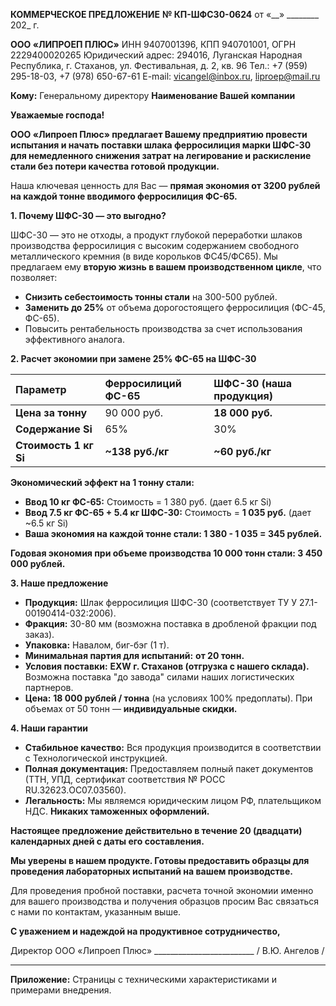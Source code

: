 **КОММЕРЧЕСКОЕ ПРЕДЛОЖЕНИЕ**
**№ КП-ШФС30-0624**
от «__» ________ 202_ г.

**ООО «ЛИПРОЕП ПЛЮС»**
ИНН 9407001396, КПП 940701001, ОГРН 2229400020265
Юридический адрес: 294016, Луганская Народная Республика, г. Стаханов, ул. Фестивальная, д. 2, кв. 96
Тел.: +7 (959) 295-18-03, +7 (978) 650-67-61
E-mail: vicangel@inbox.ru, liproep@mail.ru

**Кому:** Генеральному директору
**Наименование Вашей компании**

**Уважаемые господа!**

**ООО «Липроеп Плюс» предлагает Вашему предприятию провести испытания и начать поставки шлака ферросилиция марки ШФС-30 для немедленного снижения затрат на легирование и раскисление стали без потери качества готовой продукции.**

Наша ключевая ценность для Вас — **прямая экономия от 3200 рублей на каждой тонне вводимого ферросилиция ФС-65.**

**1. Почему ШФС-30 — это выгодно?**

ШФС-30 — это не отходы, а продукт глубокой переработки шлаков производства ферросилиция с высоким содержанием свободного металлического кремния (в виде корольков ФС45/ФС65). Мы предлагаем ему **вторую жизнь в вашем производственном цикле**, что позволяет:

*   **Снизить себестоимость тонны стали** на 300-500 рублей.
*   **Заменить до 25%** от объема дорогостоящего ферросилиция (ФС-45, ФС-65).
*   Повысить рентабельность производства за счет использования эффективного аналога.

**2. Расчет экономии при замене 25% ФС-65 на ШФС-30**

| Параметр | Ферросилиций ФС-65 | ШФС-30 (наша продукция) |
| :--- | :--- | :--- |
| **Цена за тонну** | 90 000 руб. | **18 000 руб.** |
| **Содержание Si** | 65% | 30% |
| **Стоимость 1 кг Si** | **~138 руб./кг** | **~60 руб./кг** |

**Экономический эффект на 1 тонну стали:**
*   **Ввод 10 кг ФС-65:** Стоимость = 1 380 руб. (дает 6.5 кг Si)
*   **Ввод 7.5 кг ФС-65 + 5.4 кг ШФС-30:** Стоимость = **1 035 руб.** (дает ~6.5 кг Si)
*   **Ваша экономия на каждой тонне стали: 1 380 - 1 035 = 345 рублей.**

**Годовая экономия при объеме производства 10 000 тонн стали: 3 450 000 рублей.**

**3. Наше предложение**

*   **Продукция:** Шлак ферросилиция ШФС-30 (соответствует ТУ У 27.1-00190414-032:2006).
*   **Фракция:** 30-80 мм (возможна поставка в дробленой фракции под заказ).
*   **Упаковка:** Навалом, биг-бэг (1 т).
*   **Минимальная партия для испытаний:** **от 20 тонн.**
*   **Условия поставки:** **EXW г. Стаханов (отгрузка с нашего склада).** Возможна поставка "до завода" силами наших логистических партнеров.
*   **Цена:** **18 000 рублей / тонна** (на условиях 100% предоплаты). При объемах от 50 тонн — **индивидуальные скидки.**

**4. Наши гарантии**

*   **Стабильное качество:** Вся продукция производится в соответствии с Технологической инструкцией.
*   **Полная документация:** Предоставляем полный пакет документов (ТТН, УПД, сертификат соответствия № РОСС RU.32623.ОС07.03560).
*   **Легальность:** Мы являемся юридическим лицом РФ, плательщиком НДС. **Никаких таможенных оформлений.**

**Настоящее предложение действительно в течение 20 (двадцати) календарных дней с даты его составления.**

**Мы уверены в нашем продукте. Готовы предоставить образцы для проведения лабораторных испытаний на вашем производстве.**

Для проведения пробной поставки, расчета точной экономии именно для вашего производства и получения образцов просим Вас связаться с нами по контактам, указанным выше.

**С уважением и надеждой на продуктивное сотрудничество,**

Директор
ООО «Липроеп Плюс»
_________________________ / В.Ю. Ангелов /

---
**Приложение:** Страницы с техническими характеристиками и примерами внедрения.
